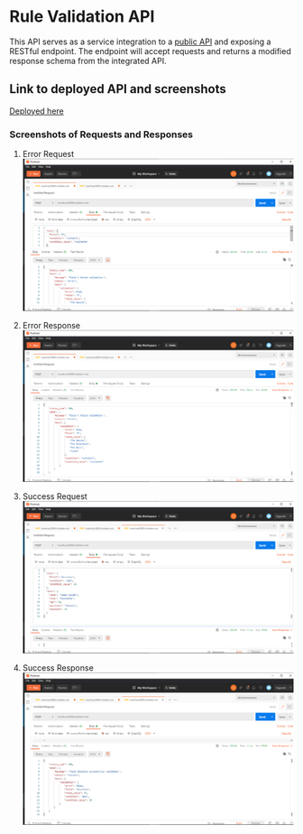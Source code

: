 # Rule Validation API

This API serves as a service integration to a [public API](https://api.exchangeratesapi.io/latest) and exposing a RESTful endpoint. The endpoint will accept requests and returns a modified response schema from the integrated API.



## Link to deployed API and screenshots

[Deployed here](https://sheltered-sierra-47363.herokuapp.com/) 

### Screenshots of Requests and Responses

1. Error Request
![Screenshot of Website at work](https://github.com/AbdussamadYisau/rule-validation-api/blob/master/assets/errorJsonReq.png)

2. Error Response
![Screenshot of Website at work](https://github.com/AbdussamadYisau/rule-validation-api/blob/master/assets/errorJsonRes.png)

3. Success Request
![Screenshot of Website at work](https://github.com/AbdussamadYisau/rule-validation-api/blob/master/assets/successJsonReq.png)

1. Success Response
![Screenshot of Website at work](https://github.com/AbdussamadYisau/rule-validation-api/blob/master/assets/successJsonRes.png)


